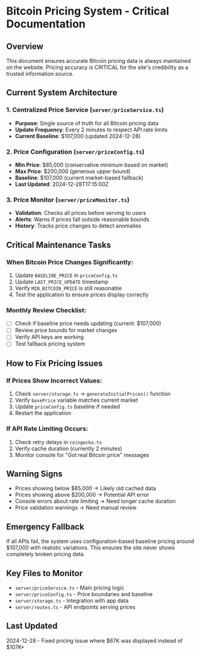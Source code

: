# Bitcoin Pricing System - Critical Documentation

## Overview
This document ensures accurate Bitcoin pricing data is always maintained on the website. Pricing accuracy is CRITICAL for the site's credibility as a trusted information source.

## Current System Architecture

### 1. Centralized Price Service (`server/priceService.ts`)
- **Purpose**: Single source of truth for all Bitcoin pricing data
- **Update Frequency**: Every 2 minutes to respect API rate limits
- **Current Baseline**: $107,000 (updated 2024-12-28)

### 2. Price Configuration (`server/priceConfig.ts`)
- **Min Price**: $85,000 (conservative minimum based on market)
- **Max Price**: $200,000 (generous upper bound)
- **Baseline**: $107,000 (current market-based fallback)
- **Last Updated**: 2024-12-28T17:15:00Z

### 3. Price Monitor (`server/priceMonitor.ts`)
- **Validation**: Checks all prices before serving to users
- **Alerts**: Warns if prices fall outside reasonable bounds
- **History**: Tracks price changes to detect anomalies

## Critical Maintenance Tasks

### When Bitcoin Price Changes Significantly:
1. Update `BASELINE_PRICE` in `priceConfig.ts`
2. Update `LAST_PRICE_UPDATE` timestamp
3. Verify `MIN_BITCOIN_PRICE` is still reasonable
4. Test the application to ensure prices display correctly

### Monthly Review Checklist:
- [ ] Check if baseline price needs updating (current: $107,000)
- [ ] Review price bounds for market changes
- [ ] Verify API keys are working
- [ ] Test fallback pricing system

## How to Fix Pricing Issues

### If Prices Show Incorrect Values:
1. Check `server/storage.ts` → `generateInitialPrices()` function
2. Verify `basePrice` variable matches current market
3. Update `priceConfig.ts` baseline if needed
4. Restart the application

### If API Rate Limiting Occurs:
1. Check retry delays in `coingecko.ts`
2. Verify cache duration (currently 2 minutes)
3. Monitor console for "Got real Bitcoin price" messages

## Warning Signs
- Prices showing below $85,000 → Likely old cached data
- Prices showing above $200,000 → Potential API error
- Console errors about rate limiting → Need longer cache duration
- Price validation warnings → Need manual review

## Emergency Fallback
If all APIs fail, the system uses configuration-based baseline pricing around $107,000 with realistic variations. This ensures the site never shows completely broken pricing data.

## Key Files to Monitor
- `server/priceService.ts` - Main pricing logic
- `server/priceConfig.ts` - Price boundaries and baseline
- `server/storage.ts` - Integration with app data
- `server/routes.ts` - API endpoints serving prices

## Last Updated
2024-12-28 - Fixed pricing issue where $67K was displayed instead of $107K+